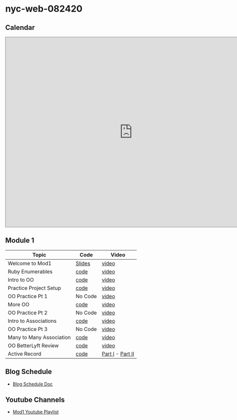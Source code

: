 # nyc-web-082420

## Calendar

<iframe src="https://calendar.google.com/calendar/embed?height=600&amp;wkst=1&amp;bgcolor=%233F51B5&amp;ctz=America%2FNew_York&amp;src=Y19pb2NnNnNoYXVjNjRkdXBicDhzbGphaHJ0b0Bncm91cC5jYWxlbmRhci5nb29nbGUuY29t&amp;src=ZW4udXNhI2hvbGlkYXlAZ3JvdXAudi5jYWxlbmRhci5nb29nbGUuY29t&amp;color=%23616161&amp;color=%230B8043&amp;mode=WEEK" style="border:solid 1px #777" width="800" height="600" frameborder="0" scrolling="no"></iframe>

## Module 1
| Topic            | Code                | Video                |
| -----            | ----                | -----                |
| Welcome to Mod1  | [Slides](https://docs.google.com/presentation/d/1h2Ltvdh1vqd2fGTGx1wu2XAneICacSAa7yBWmSX32Iw)  | [video](https://youtu.be/R3yxHnV9Y5U) |
| Ruby Enumerables | [code](https://github.com/learn-co-students/nyc-web-082420/tree/master/01-intro-enumberables) | [video](https://youtu.be/eXbD4uRuV6k) |
| Intro to OO | [code](https://github.com/learn-co-students/nyc-web-082420/tree/master/02-intro-oo) | [video](https://youtu.be/NR3sLIA_NV8) |
| Practice Project Setup | [code](https://github.com/learn-co-students/oo-practice-assignment---use-this-one--oo-practice---use-this-one-1598382523) | [video](https://youtu.be/H3zTgVKT2Zc) |
| OO Practice Pt 1 | No Code | [video](https://youtu.be/3VaLLuc78GY) |
| More OO | [code](https://github.com/learn-co-students/nyc-web-082420/tree/master/03-more-oo) | [video](https://youtu.be/JZn-0tuxl20) |
| OO Practice Pt 2 | No Code | [video](https://youtu.be/UWubqMTSEDE) |
| Intro to Associations | [code](https://github.com/learn-co-students/nyc-web-082420/tree/master/04-oo-associations) | [video](https://youtu.be/8CnDuLePinQ) |
| OO Practice Pt 3 | No Code | [video](https://youtu.be/6sCg01rF4vU) |
| Many to Many Association | [code](https://github.com/learn-co-students/nyc-web-082420/tree/master/05-many-to-many) | [video](https://youtu.be/lZP7N7kvymw) |
| OO BetterLyft Review | [code](https://github.com/learn-co-students/nyc-web-082420/tree/master/06-oo-betterlyft-review) | [video](https://youtu.be/p0Is78GBV3I) |
| Active Record | [code](https://github.com/learn-co-students/nyc-web-082420/tree/master/07-active-record) | [Part I]() - [Part II]() |



## Blog Schedule
- [Blog Schedule Doc](https://docs.google.com/document/d/1iiDDyaKwwAZm4MsTOAOKiHmF7cu4z87MKd0YOj4dGGg/edit?usp=sharing)

## Youtube Channels
- [Mod1 Youtube Playlist](https://www.youtube.com/playlist?list=PL7N6AJhHq4A5PKVsAatzUNVnwtdvYf2D1)
